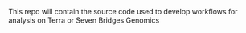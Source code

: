 This repo will contain the source code used to develop workflows for analysis on Terra or Seven Bridges Genomics
